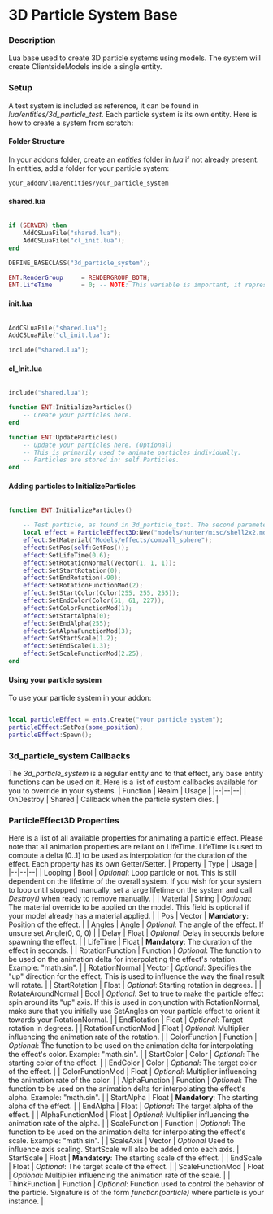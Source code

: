 # 3D Particle System Base

### Description
Lua base used to create 3D particle systems using models. The system will create ClientsideModels inside a single entity.

### Setup
A test system is included as reference, it can be found in *lua/entities/3d_particle_test*. Each particle system is its own entity. Here is how to create a system from scratch:

#### Folder Structure
In your addons folder, create an *entities* folder in *lua* if not already present. In entities, add a folder for your particle system:
```
your_addon/lua/entities/your_particle_system
```

#### shared.lua
```lua

if (SERVER) then
	AddCSLuaFile("shared.lua");
	AddCSLuaFile("cl_init.lua");
end

DEFINE_BASECLASS("3d_particle_system");

ENT.RenderGroup 	= RENDERGROUP_BOTH;
ENT.LifeTime 		= 0; -- NOTE: This variable is important, it represents the lifetime of your system. It should be longer than any of the particles you will be adding in InitializeParticles. You must take into account Delay.

```

#### init.lua
```lua

AddCSLuaFile("shared.lua");
AddCSLuaFile("cl_init.lua");

include("shared.lua");

```

#### cl_Init.lua
```lua

include("shared.lua");

function ENT:InitializeParticles()
	-- Create your particles here.
end

function ENT:UpdateParticles()
	-- Update your particles here. (Optional)
	-- This is primarily used to animate particles individually.
	-- Particles are stored in: self.Particles.
end

```

#### Adding particles to InitializeParticles
```lua

function ENT:InitializeParticles()

	-- Test particle, as found in 3d_particle_test. The second parameter (self) will automatically add the effect to the system's Particles array.
	local effect = ParticleEffect3D:New("models/hunter/misc/shell2x2.mdl", self);
	effect:SetMaterial("Models/effects/comball_sphere");
	effect:SetPos(self:GetPos());
	effect:SetLifeTime(0.6);
	effect:SetRotationNormal(Vector(1, 1, 1));
	effect:SetStartRotation(0);
	effect:SetEndRotation(-90);
	effect:SetRotationFunctionMod(2);
	effect:SetStartColor(Color(255, 255, 255));
	effect:SetEndColor(Color(51, 61, 227));
	effect:SetColorFunctionMod(1);
	effect:SetStartAlpha(0);
	effect:SetEndAlpha(255);
	effect:SetAlphaFunctionMod(3);
	effect:SetStartScale(1.2);
	effect:SetEndScale(1.3);
	effect:SetScaleFunctionMod(2.25);
end

```

#### Using your particle system

To use your particle system in your addon:
```lua

local particleEffect = ents.Create("your_particle_system");
particleEffect:SetPos(some_position);
particleEffect:Spawn();

```

### 3d_particle_system Callbacks
The *3d_particle_system* is a regular entity and to that effect, any base entity functions can be used on it. Here is a list of custom callbacks available for you to override in your systems.
| Function | Realm | Usage |
|--|--|--|
| OnDestroy | Shared | Callback when the particle system dies. |

### ParticleEffect3D Properties
Here is a list of all available properties for animating a particle effect. Please note that all animation properties are reliant on LifeTime. LifeTime is used to compute a delta [0..1] to be used as interpolation for the duration of the effect. Each property has its own Getter/Setter.
| Property | Type | Usage |
|--|--|--|
| Looping | Bool | *Optional*: Loop particle or not. This is still dependent on the lifetime of the overall system. If you wish for your system to loop until stopped manually, set a large lifetime on the system and call *Destroy()* when ready to remove manually. |
| Material | String | *Optional*: The material override to be applied on the model. This field is optional if your model already has a material applied. |
| Pos | Vector | **Mandatory**: Position of the effect. |
| Angles | Angle | *Optional*: The angle of the effect. If unsure set Angle(0, 0, 0) |
| Delay | Float | *Optional*: Delay in seconds before spawning the effect. |
| LifeTime | Float | **Mandatory**: The duration of the effect in seconds. |
| RotationFunction | Function | *Optional*: The function to be used on the animation delta for interpolating the effect's rotation. Example: "math.sin". |
| RotationNormal | Vector | *Optional*: Specifies the "up" direction for the effect. This is used to influence the way the final result will rotate. |
| StartRotation | Float | *Optional*: Starting rotation in degrees. |
| RotateAroundNormal | Bool | *Optional*: Set to true to make the particle effect spin around its "up" axis. If this is used in conjunction with RotationNormal, make sure that you initially use SetAngles on your particle effect to orient it towards your RotationNormal. |
| EndRotation | Float | *Optional*: Target rotation in degrees. |
| RotationFunctionMod | Float | *Optional*: Multiplier influencing the animation rate of the rotation. |
| ColorFunction | Function | *Optional*: The function to be used on the animation delta for interpolating the effect's color. Example: "math.sin". |
| StartColor | Color | *Optional*: The starting color of the effect. |
| EndColor | Color | *Optional*: The target color of the effect. |
| ColorFunctionMod | Float | *Optional*: Multiplier influencing the animation rate of the color. |
| AlphaFunction | Function | *Optional*: The function to be used on the animation delta for interpolating the effect's alpha. Example: "math.sin". |
| StartAlpha | Float | **Mandatory**: The starting alpha of the effect. |
| EndAlpha | Float | *Optional*: The target alpha of the effect. |
| AlphaFunctionMod | Float | *Optional*: Multiplier influencing the animation rate of the alpha. |
| ScaleFunction | Function | *Optional*: The function to be used on the animation delta for interpolating the effect's scale. Example: "math.sin". |
| ScaleAxis | Vector | *Optional* Used to influence axis scaling. StartScale will also be added onto each axis.
| StartScale | Float | **Mandatory**: The starting scale of the effect. |
| EndScale | Float | *Optional*: The target scale of the effect. |
| ScaleFunctionMod | Float | *Optional*: Multiplier influencing the animation rate of the scale. |
| ThinkFunction | Function | *Optional*: Function used to control the behavior of the particle. Signature is of the form *function(particle)* where particle is your instance. |
